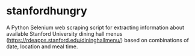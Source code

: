 # stanfordhungry
A Python Selenium web scraping script for extracting information about available Stanford University dining hall menus (https://rdeapps.stanford.edu/dininghallmenu/) based on combinations of date, location and meal time. 
